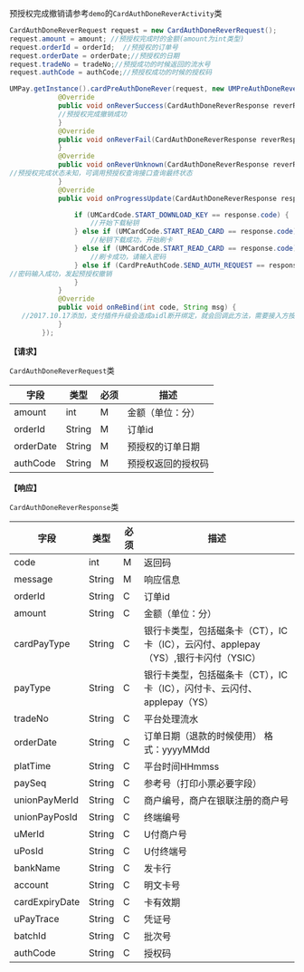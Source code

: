 预授权完成撤销请参考`demo`的`CardAuthDoneReverActivity`类

```java
CardAuthDoneReverRequest request = new CardAuthDoneReverRequest();
request.amount = amount; //预授权完成时的金额(amount为int类型)
request.orderId = orderId;  //预授权的订单号
request.orderDate = orderDate;//预授权的日期
request.tradeNo = tradeNo;//预授成功的时候返回的流水号
request.authCode = authCode;//预授权成功的时候的授权码

UMPay.getInstance().cardPreAuthDoneRever(request, new UMPreAuthDoneReverCallBack() {
            @Override
            public void onReverSuccess(CardAuthDoneReverResponse reverResponse) {
            //预授权完成撤销成功
            }
            @Override
            public void onReverFail(CardAuthDoneReverResponse reverResponse) {//预授权完成撤销失败
            }
            @Override
            public void onReverUnknown(CardAuthDoneReverResponse reverResponse) {
//预授权完成状态未知，可调用预授权查询接口查询最终状态
            }
            @Override
            public void onProgressUpdate(CardAuthDoneReverResponse response) {

                if (UMCardCode.START_DOWNLOAD_KEY == response.code) {
                    //开始下载秘钥
                } else if (UMCardCode.START_READ_CARD == response.code) {
                  	//秘钥下载成功，开始刷卡
                } else if (UMCardCode.START_READ_CARD == response.code) {
					//刷卡成功，请输入密码
				} else if (CardPreAuthCode.SEND_AUTH_REQUEST == response.code) {
//密码输入成功，发起预授权撤销
                }
            }
            @Override
            public void onReBind(int code, String msg) {
   //2017.10.17添加，支付插件升级会造成aidl断开绑定，就会回调此方法，需要接入方按照demo重新绑定即可
            }
        });

```


**【请求】**

`CardAuthDoneReverRequest`类

| 字段  | 类型  | 必须  | 描述  |
| ------------ | ------------ | ------------ | ------------ |
| amount  | int  | M  | 金额（单位：分）  |
| orderId  | String  | M  | 订单id  |
| orderDate  | String  | M  | 预授权的订单日期  |
| authCode  | String  | M  | 预授权返回的授权码  |


**【响应】**

`CardAuthDoneReverResponse`类


| 字段  | 类型  | 必须  | 描述  |
| ------------ | ------------ | ------------ | ------------ |
| code  | int  | M  | 返回码  |
| message  | String  | M  | 响应信息  |
| orderId  | String  | C  | 订单id  |
| amount  | String  | C  | 金额（单位：分）  |
| cardPayType  | String  | C  | 银行卡类型，包括磁条卡（CT），IC卡（IC），云闪付、applepay（YS）,银行卡闪付（YSIC）  |
| payType  | String  | C  | 银行卡类型，包括磁条卡（CT），IC卡（IC），闪付卡、云闪付、applepay（YS）  |
| tradeNo  | String  | C  | 平台处理流水  |
| orderDate  | String  | C  | 订单日期（退款的时候使用） 格式：yyyyMMdd  |
| platTime  | String  | C  | 平台时间HHmmss  |
| paySeq  | String  | C  | 参考号（打印小票必要字段）  |
| unionPayMerId  | String  | C  | 商户编号，商户在银联注册的商户号  |
| unionPayPosId  | String  |  C | 终端编号  |
| uMerId  | String  | C  | U付商户号  |
| uPosId  | String  | C  | U付终端号  |
| bankName  | String  | C  | 发卡行  |
| account  | String  | C  | 明文卡号  |
| cardExpiryDate  | String  | C  | 卡有效期  |
| uPayTrace  | String  | C  | 凭证号  |
| batchId  | String  | C  | 批次号  |
| authCode  | String  | C  | 授权码  |